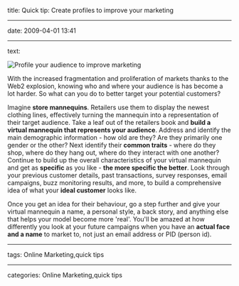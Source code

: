 title: Quick tip: Create profiles to improve your marketing

----

date: 2009-04-01 13:41

----

text: 

<img src="http://www.carbongraffiti.com/wp-content/uploads/2009/04/mannequin.jpg" alt="Profile your audience to improve marketing" title="Profile your audience to improve marketing"/>

With the increased fragmentation and proliferation of markets thanks to the Web2 explosion, knowing who and where your audience is has become a lot harder. So what can you do to better target your potential customers?

Imagine <strong>store mannequins</strong>.  Retailers use them to display the newest clothing lines, effectively turning the mannequin into a representation of their target audience. Take a leaf out of the retailers book and <strong>build a virtual mannequin that represents your audience</strong>.  Address and identify the main demographic information - how old are they? Are they primarily one gender or the other? Next identify their <strong>common traits</strong> - where do they shop, where do they hang out, where do they interact with one another?  Continue to build up the overall characteristics of your virtual mannequin and get as <strong>specific </strong>as you like - <strong>the more specific the better</strong>.  Look through your previous customer details, past transactions, survey responses, email campaigns, buzz monitoring results, and more, to build a comprehensive idea of what your <strong>ideal customer</strong> looks like.

Once you get an idea for their behaviour, go a step further and give your virtual mannequin a name, a personal style, a back story, and anything else that helps your model become more 'real'.  You'll be amazed at how differently you look at your future campaigns when you have an <strong>actual face and a name</strong> to market to, not just an email address or PID (person id).

----

tags: Online Marketing,quick tips

----

categories: Online Marketing,quick tips
